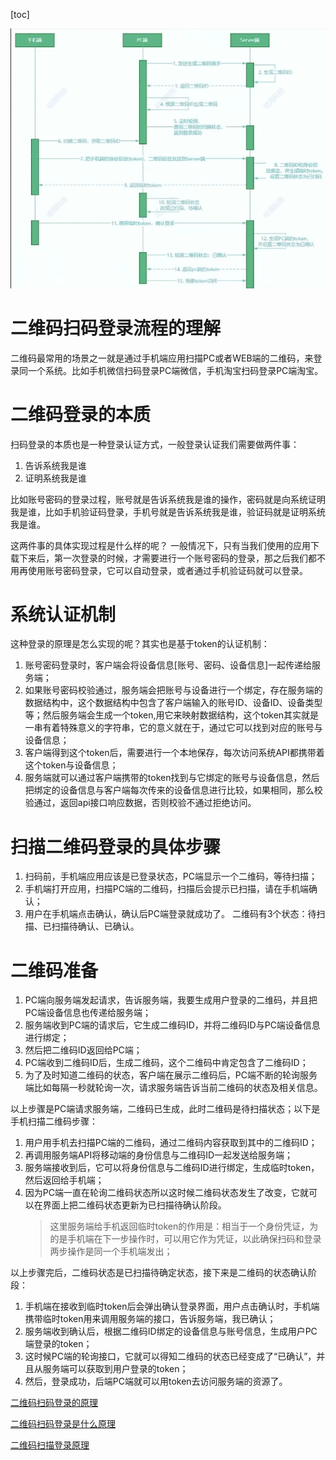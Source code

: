 [toc]


![扫码登陆流程图](./picture/扫码登陆流程图.bmp)


# 二维码扫码登录流程的理解

二维码最常用的场景之一就是通过手机端应用扫描PC或者WEB端的二维码，来登录同一个系统。比如手机微信扫码登录PC端微信，手机淘宝扫码登录PC端淘宝。


# 二维码登录的本质

扫码登录的本质也是一种登录认证方式，一般登录认证我们需要做两件事：  
1. 告诉系统我是谁  
2. 证明系统我是谁  

比如账号密码的登录过程，账号就是告诉系统我是谁的操作，密码就是向系统证明我是谁，比如手机验证码登录，手机号就是告诉系统我是谁，验证码就是证明系统我是谁。

这两件事的具体实现过程是什么样的呢？
一般情况下，只有当我们使用的应用下载下来后，第一次登录的时候，才需要进行一个账号密码的登录，那之后我们都不用再使用账号密码登录，它可以自动登录，或者通过手机验证码就可以登录。


# 系统认证机制

这种登录的原理是怎么实现的呢？其实也是基于token的认证机制：
1. 账号密码登录时，客户端会将设备信息[账号、密码、设备信息]一起传递给服务端；
2. 如果账号密码校验通过，服务端会把账号与设备进行一个绑定，存在服务端的数据结构中，这个数据结构中包含了客户端输入的账号ID、设备ID、设备类型等；然后服务端会生成一个token,用它来映射数据结构，这个token其实就是一串有着特殊意义的字符串，它的意义就在于，通过它可以找到对应的账号与设备信息；
3. 客户端得到这个token后，需要进行一个本地保存，每次访问系统API都携带着这个token与设备信息；
4. 服务端就可以通过客户端携带的token找到与它绑定的账号与设备信息，然后把绑定的设备信息与客户端每次传来的设备信息进行比较，如果相同，那么校验通过，返回api接口响应数据，否则校验不通过拒绝访问。


# 扫描二维码登录的具体步骤

1. 扫码前，手机端应用应该是已登录状态，PC端显示一个二维码，等待扫描；
2. 手机端打开应用，扫描PC端的二维码，扫描后会提示已扫描，请在手机端确认；
3. 用户在手机端点击确认，确认后PC端登录就成功了。
    二维码有3个状态：待扫描、已扫描待确认、已确认。


# 二维码准备

1. PC端向服务端发起请求，告诉服务端，我要生成用户登录的二维码，并且把PC端设备信息也传递给服务端；
2. 服务端收到PC端的请求后，它生成二维码ID，并将二维码ID与PC端设备信息进行绑定；
3. 然后把二维码ID返回给PC端；
4. PC端收到二维码ID后，生成二维码，这个二维码中肯定包含了二维码ID；
5. 为了及时知道二维码的状态，客户端在展示二维码后，PC端不断的轮询服务端比如每隔一秒就轮询一次，请求服务端告诉当前二维码的状态及相关信息。

以上步骤是PC端请求服务端，二维码已生成，此时二维码是待扫描状态；以下是手机扫描二维码步骤：  
1. 用户用手机去扫描PC端的二维码，通过二维码内容获取到其中的二维码ID；
2. 再调用服务端API将移动端的身份信息与二维码ID一起发送给服务端；
3. 服务端接收到后，它可以将身份信息与二维码ID进行绑定，生成临时token，然后返回给手机端；
4. 因为PC端一直在轮询二维码状态所以这时候二维码状态发生了改变，它就可以在界面上把二维码状态更新为已扫描待确认阶段。
    > 这里服务端给手机返回临时token的作用是：相当于一个身份凭证，为的是手机端在下一步操作时，可以用它作为凭证，以此确保扫码和登录两步操作是同一个手机端发出；

以上步骤完后，二维码状态是已扫描待确定状态，接下来是二维码的状态确认阶段：
1. 手机端在接收到临时token后会弹出确认登录界面，用户点击确认时，手机端携带临时token用来调用服务端的接口，告诉服务端，我已确认；
2. 服务端收到确认后，根据二维码ID绑定的设备信息与账号信息，生成用户PC端登录的token；
3. 这时候PC端的轮询接口，它就可以得知二维码的状态已经变成了“已确认”，并且从服务端可以获取到用户登录的token；
4. 然后，登录成功，后端PC端就可以用token去访问服务端的资源了。


[二维码扫码登录的原理](https://juejin.cn/post/7052617301333393438)

[二维码扫码登录是什么原理](https://juejin.cn/post/6940976355097985032)

[二维码扫描登录原理](https://blog.csdn.net/Erica_1230/article/details/129571476)